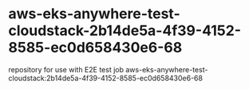 # aws-eks-anywhere-test-cloudstack-2b14de5a-4f39-4152-8585-ec0d658430e6-68
repository for use with E2E test job aws-eks-anywhere-test-cloudstack:2b14de5a-4f39-4152-8585-ec0d658430e6-68
